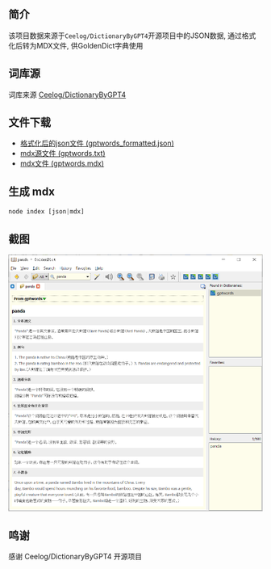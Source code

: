 ## 简介
该项目数据来源于`Ceelog/DictionaryByGPT4`开源项目中的JSON数据, 通过格式化后转为MDX文件, 供GoldenDict字典使用

## 词库源
词库来源
[Ceelog/DictionaryByGPT4](https://github.com/Ceelog/DictionaryByGPT4)

## 文件下载
- [格式化后的json文件 (gptwords_formatted.json)](https://github.com/PandaCat/GPT4MDX/blob/main/out/gptwords_formatted.json)
- [mdx源文件 (gptwords.txt)](https://github.com/PandaCat/GPT4MDX/blob/main/out/gptwords.txt)
- [mdx文件 (gptwords.mdx)](https://github.com/PandaCat/GPT4MDX/blob/main/out/gptwords.mdx)

## 生成 mdx
```js
node index [json|mdx]
```

## 截图

![](./res/screenshot.png)

## 鸣谢
感谢 Ceelog/DictionaryByGPT4 开源项目